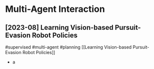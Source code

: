 # Multi-Agent Interaction

## [2023-08] Learning Vision-based Pursuit-Evasion Robot Policies

#supervised
#multi-agent
#planning
[[Learning Vision-based Pursuit-Evasion Robot Policies]]
- a
